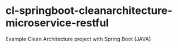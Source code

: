 # cl-springboot-cleanarchitecture-microservice-restful
Example Clean Architecture project with Spring Boot (JAVA)
